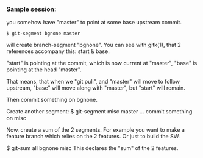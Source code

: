 ### Sample session:


you somehow have "master" to point at some base upstream commit.

    $ git-segment bgnone master

will create branch-segment  "bgnone". You can see with  gitk(1),
that 2 references accompany this: start & base.

"start" is pointing at the commit, which is now current at "master",
"base" is pointing at the head "master".

That means, that when we "git pull", and "master" will move to follow
upstream, "base" will move along with "master", but "start" will
remain.

Then commit something on bgnone.

Create another segment:
       $  git-segment misc master
...  commit something on misc

Now, create a sum of the 2 segments. For example you want to make a feature
branch which relies on the 2 features. Or just to build the SW.

$ git-sum all  bgnone misc
This declares the "sum" of the 2 features.
